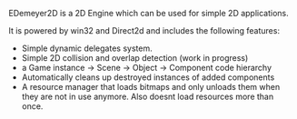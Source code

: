 EDemeyer2D is a 2D Engine which can be used for simple 2D applications.

It is powered by win32 and Direct2d and includes the following features:
  - Simple dynamic delegates system.
  - Simple 2D collision and overlap detection (work in progress)
  - a Game instance -> Scene -> Object -> Component code hierarchy
  - Automatically cleans up destroyed instances of added components
  - A resource manager that loads bitmaps and only unloads them when they are not in use anymore. Also doesnt load resources more than once.
  
